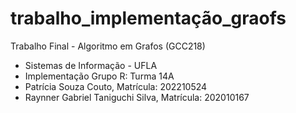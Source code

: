 # trabalho_implementação_graofs
Trabalho Final - Algoritmo em Grafos (GCC218)
* Sistemas de Informação - UFLA
* Implementação Grupo R: Turma 14A
*   Patrícia Souza Couto, Matrícula: 202210524
*   Raynner Gabriel Taniguchi Silva, Matrícula: 202010167
